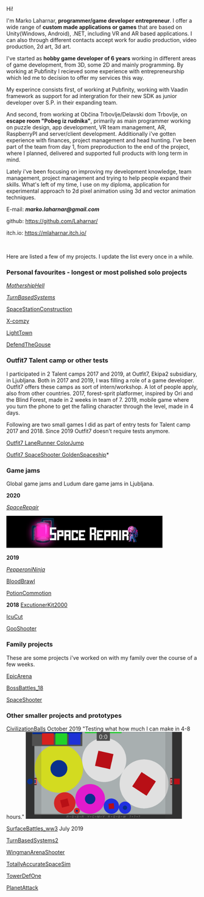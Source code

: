 Hi!

I'm Marko Laharnar, __programmer/game developer entrepreneur__. I offer a wide range of __custom made applications or games__ that are based on Unity(Windows, Android), .NET, including VR and AR based applications. I can also through different contacts accept work for audio production, video production, 2d art, 3d art.

I've started as __hobby game developer of 6 years__ working in different areas of game development, from 3D, some 2D and mainly programming. By working at Pubfinity I recieved some experience with entrepreneurship which led me to decision to offer my services this way.

My experince consists first, of working at Pubfinity, working with Vaadin framework as support for ad intergration for their new SDK as junior developer over S.P. in their expanding team.

And second, from working at Občina Trbovlje/Delavski dom Trbovlje, on __escape room "Pobeg iz rudnika"__, primarily as main programmer working on puzzle design, app development, VR team management, AR, RaspberryPI and server/client development.
Additionally i've gotten experience with finances, project management and head hunting. I've been part of the team from day 1, from preproduction to the end of the project, where I planned, delivered and supported full products with long term in mind.

Lately i've been focusing on improving my development knowledge, team management, project management and trying to help people expand their skills. What's left of my time, I use on my diploma, application for experimental approach to 2d pixel animation using 3d and vector animation techniques.

E-mail: *__marko.laharnar@gmail.com__*

github: https://github.com/Laharnar/

itch.io: https://mlaharnar.itch.io/

<br/>

Here are listed a few of my projects. I update the list every once in a while.

### Personal favourites - longest or most polished solo projects
*[MothershipHell](https://drive.google.com/open?id=1oJgX8Km0Y5yD4Cm9u-8aaYyNDLu-zl_F)*

*[TurnBasedSystems](https://drive.google.com/open?id=1oP6iQd1VEk8PedNvM4kx69upAAGyKSMg)*

[SpaceStationConstruction](https://drive.google.com/open?id=1WLdkwkoYIafJA-2NIfnour7WC7w5O7_J)

[X-comzy](https://drive.google.com/open?id=1pHGkzGrvDB6GMEKQUcnfkEtaIfPDpIi1)

[LightTown](https://drive.google.com/open?id=1ejYzFAg2CPrXs5MQSAuMKnYF-ZKed51i)

[DefendTheGouse](https://drive.google.com/open?id=1O8rbvGg8mPnQwxNmgN58a_6dTIjM-XPx)

### Outfit7 Talent camp or other tests

I participated in 2 Talent camps 2017 and 2019, at Outfit7, Ekipa2 subsidiary, in Ljubljana. Both in 2017 and 2019, I was filling a role of a game developer.
Outfit7 offers these camps as sort of intern/workshop. A lot of people apply, also from other countries.
2017, forest-sprit platformer, inspired by Ori and the Blind Forest, made in 2 weeks in team of 7.
2019, mobile game where you turn the phone to get the falling character through the level, made in 4 days.

Following are two small games I did as part of entry tests for Talent camp 2017 and 2018. Since 2019 Outfit7 doesn't require tests anymore.

[Outfit7 LaneRunner ColorJump](https://drive.google.com/open?id=1N1VFltQ4hfzCijrBntWIv9Fq0_JnCQju)

[Outfit7 SpaceShooter GoldenSpaceship](https://drive.google.com/open?id=1a9tddMZJOijascAsA7eFrjbP_FQquFuK)*


### Game jams
Global game jams and Ludum dare game jams in Ljubljana.

__2020__

*[SpaceRepair](https://niirb.itch.io/space-repair)*

<img width="410" src=ScreenShotsOfGames/SpaceRepairLogo.PNG alt="Civilization balls gameplay"></img>

__2019__

*[PepperoniNinja](https://kyrylsamoilenko.itch.io/pepperoni-ninja)*

[BloodBrawl](https://kyrylsamoilenko.itch.io/bloodbrawl)

[PotionCommotion](https://drive.google.com/open?id=1Z8xmJx5z3Ul8XeleiH7pRQ9Ti2ghKOxw)

__2018__
[ExcutionerKit2000](https://ldjam.com/events/ludum-dare/43/executioner-kit-2000)

[IcuCut](https://rokkos.itch.io/icu-cut)

[GooShooter](https://drive.google.com/open?id=19rpqzXiAwFXhZFwGyy3lKGH6lh8AMqlY)


### Family projects
These are some projects i've worked on with my family over the course of a few weeks.

[EpicArena](https://drive.google.com/open?id=18e-v6mXPCbmNbPsl7dn1KCvEl3C0Yxko)

[BossBattles_18](https://drive.google.com/open?id=1u-SQaZXVwy-Mqj39OyVIh6m6dxUsyeKs)

[SpaceShooter](https://drive.google.com/open?id=1j8uqswVRO0segA8Myvb0FstddVOsNsWP)

### Other smaller projects and prototypes

[CivilizationBalls](https://drive.google.com/open?id=1HK4PT-sgm1z_GJVGzD6tPTEmziAkWg5I)
October 2019
"Testing what how much I can make in 4-8 hours."
<img width="410" src=ScreenShotsOfGames/CivilizationBalls_Screenshot.PNG alt="Civilization balls gameplay"></img>

[SurfaceBattles_ww3](https://drive.google.com/open?id=1ff7JTlGh7suehmxpzr5qOxs_bsrEcG9a)
July 2019

[TurnBasedSystems2](https://drive.google.com/open?id=1S90qJXA0G3QSlf8_v6QHEvBpgUtN6WvB)

[WingmanArenaShooter](https://drive.google.com/open?id=1HykHMzN3UvM9z3WHGzpYwb_iIITu1U7G)

[TotallyAccurateSpaceSim](https://drive.google.com/open?id=1uLeR3CJn5wr4NFN8byUl4IlhH2X4p8Z3)

[TowerDefOne](https://drive.google.com/open?id=1da4AS7keu-ElUam4OguwtAQ67bJJUl4w)

[PlanetAttack](https://drive.google.com/open?id=1NZ6KUxwLnPqMXSBPvK8SJ6k555HvQG1Z)

<br/>
<br/>
